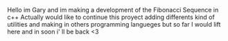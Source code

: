 Hello im Gary and im making a development of the Fibonacci Sequence in c++ 
Actually would like to continue this proyect adding differents kind of utilities and making in others programming langueges but so far I would lift here and in soon i' ll be back
<3
